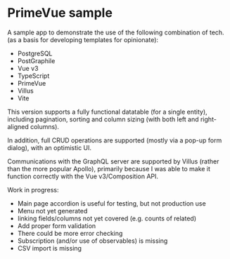 # PrimeVue sample

A sample app to demonstrate the use of the following combination of tech. (as a basis for developing templates for opinionate):

- PostgreSQL
- PostGraphile
- Vue v3
- TypeScript
- PrimeVue
- Villus
- Vite

This version supports a fully functional datatable (for a single entity), including pagination, sorting and column sizing (with both left and right-aligned columns).

In addition, full CRUD operations are supported (mostly via a pop-up form dialog), with an optimistic UI.

Communications with the GraphQL server are supported by Villus (rather than the more popular Apollo), primarily because I was able to make it function correctly with the Vue v3/Composition API.

Work in progress:

- Main page accordion is useful for testing, but not production use
- Menu not yet generated
- linking fields/columns not yet covered (e.g. counts of related)
- Add proper form validation
- There could be more error checking
- Subscription (and/or use of observables) is missing
- CSV import is missing

